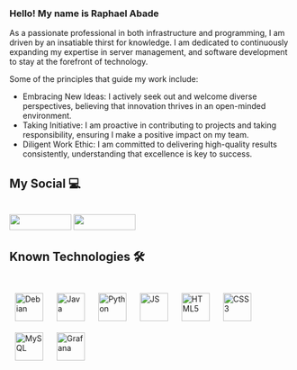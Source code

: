 ### Hello! My name is Raphael Abade

<p>As a passionate professional in both infrastructure and programming, I am driven by an insatiable thirst for knowledge. I am dedicated to continuously expanding my expertise in server management, and software development to stay at the forefront of technology.</p>  

<p>Some of the principles that guide my work include:</p>  
<ul>  
    <li>Embracing New Ideas: I actively seek out and welcome diverse perspectives, believing that innovation thrives in an open-minded environment.</li>  
    <li>Taking Initiative: I am proactive in contributing to projects and taking responsibility, ensuring I make a positive impact on my team.</li>  
    <li>Diligent Work Ethic: I am committed to delivering high-quality results consistently, understanding that excellence is key to success.</li>  
</ul>

## My Social 💻

<div style="display: inline-block"><br/>
    <a href="mailto:raphaelabade10@gmail.com"> <img src="https://img.shields.io/badge/Gmail-D14836?style=for-the-badge&logo=gmail&logoColor=white" target="_blank" style="width: 110px; height: 28px"></a>
    <a href="https://www.linkedin.com/in/raphael-abade-307769292/" target="_blank"> <img src="https://img.shields.io/badge/LinkedIn-0077B5?style=for-the-badge&logo=linkedin&logoColor=white" target="_blank" style="width: 110px; height: 28px"></a>   
</div>

## Known Technologies ​🛠️​

<div style="display: inline-block"><br/>
    <img align="center" alt="Debian" src="https://cdn.jsdelivr.net/gh/devicons/devicon@latest/icons/debian/debian-original.svg" style="width: 50px; height: 50px; padding: 10px"/>
    <img align="center" alt="Java" src="https://cdn.jsdelivr.net/gh/devicons/devicon@latest/icons/java/java-original.svg" style="width: 50px; height: 50px; padding: 10px"/>
    <img align="center" alt="Python" src="https://cdn.jsdelivr.net/gh/devicons/devicon@latest/icons/python/python-original.svg" style="width: 50px; height: 50px; padding: 10px"/>
    <img align="center" alt="JS" src="https://cdn.jsdelivr.net/gh/devicons/devicon@latest/icons/javascript/javascript-original.svg" style="width: 50px; height: 50px; padding: 10px"/>
    <img align="center" alt="HTML5" src="https://cdn.jsdelivr.net/gh/devicons/devicon@latest/icons/html5/html5-original-wordmark.svg" style="width: 50px; height: 50px; padding: 10px"/>
    <img align="center" alt="CSS3" src="https://cdn.jsdelivr.net/gh/devicons/devicon@latest/icons/css3/css3-original-wordmark.svg" style="width: 50px; height: 50px; padding: 10px"/>
    <img align="center" alt="MySQL" src="https://cdn.jsdelivr.net/gh/devicons/devicon@latest/icons/mysql/mysql-original-wordmark.svg" style="width: 50px; height: 50px; padding: 10px"/>
    <img align="center" alt="Grafana" src="https://cdn.jsdelivr.net/gh/devicons/devicon@latest/icons/grafana/grafana-original-wordmark.svg" style="width: 50px; height: 50px; padding: 10px"/>          
</div>

